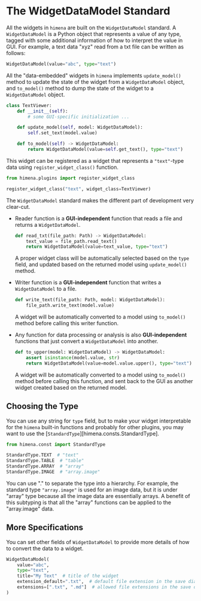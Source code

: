 # The WidgetDataModel Standard

All the widgets in `himena` are built on the `WidgetDataModel` standard. A
`WidgetDataModel` is a Python object that represents a value of any type, tagged with
some additional information of how to interpret the value in GUI. For example, a text
data "xyz" read from a txt file can be written as follows:

``` python
WidgetDataModel(value="abc", type="text")
```

All the "data-embedded" widgets in `himena` implements `update_model()` method to update
the state of the widget from a `WidgetDataModel` object, and `to_model()` method to dump
the state of the widget to a `WidgetDataModel` object.

``` python
class TextViewer:
    def __init__(self):
        # some GUI-specific initialization ...

    def update_model(self, model: WidgetDataModel):
        self.set_text(model.value)

    def to_model(self) -> WidgetDataModel:
        return WidgetDataModel(value=self.get_text(), type="text")
```

This widget can be registered as a widget that represents a `"text"`-type data using
`register_widget_class()` function.

``` python
from himena.plugins import register_widget_class

register_widget_class("text", widget_class=TextViewer)
```

The `WidgetDataModel` standard makes the different part of development very clear-cut.

- Reader function is a **GUI-independent** function that reads a file and returns
  a `WidgetDataModel`.

    ``` python title="Example reader function"
    def read_txt(file_path: Path) -> WidgetDataModel:
        text_value = file_path.read_text()
        return WidgetDataModel(value=text_value, type="text")
    ```

  A proper widget class will be automatically selected based on the `type` field, and
  updated based on the returned model using `update_model()` method.

- Writer function is a **GUI-independent** function that writes a `WidgetDataModel`
  to a file.

    ``` python title="Example writer function"
    def write_text(file_path: Path, model: WidgetDataModel):
        file_path.write_text(model.value)
    ```

  A widget will be automatically converted to a model using `to_model()` method before
  calling this writer function.

- Any function for data processing or analysis is also **GUI-independent** functions
  that just convert a `WidgetDataModel` into another.

    ``` python title="Example data processing function"
    def to_upper(model: WidgetDataModel) -> WidgetDataModel:
        assert isinstance(model.value, str)
        return WidgetDataModel(value=model.value.upper(), type="text")
    ```

    A widget will be automatically converted to a model using `to_model()` method before
    calling this function, and sent back to the GUI as another widget created based on the
    returned model.

## Choosing the Type

You can use any string for `type` field, but to make your widget interpretable for
the `himena` built-in functions and probably for other plugins, you may want to
use the [`StandardType`][himena.consts.StandardType].

``` python
from himena.const import StandardType

StandardType.TEXT  # "text"
StandardType.TABLE  # "table"
StandardType.ARRAY  # "array"
StandardType.IMAGE  # "array.image"
```

You can use "." to separate the type into a hierarchy. For example, the standard type
`"array.image"` is used for an image data, but it is under "array" type because all the
image data are essentially arrays. A benefit of this subtyping is that all the "array"
functions can be applied to the "array.image" data.

## More Specifications

You can set other fields of `WidgetDataModel` to provide more details of how to convert
the data to a widget.

``` python
WidgetDataModel(
    value="abc",
    type="text",
    title="My Text"  # title of the widget
    extension_default=".txt",  # default file extension in the save dialog
    extensions=[".txt", ".md"]  # allowed file extensions in the save dialog
)
```
